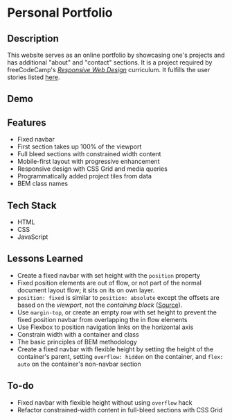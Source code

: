 # Personal Portfolio

## Description

This website serves as an online portfolio by showcasing one's projects and has additional "about" and "contact" sections.  It is a project required by freeCodeCamp's _[Responsive Web Design](https://learn.freecodecamp.org/)_ curriculum. It fulfills the user stories listed [here](https://learn.freecodecamp.org/responsive-web-design/responsive-web-design-projects/build-a-personal-portfolio-webpage/).

## Demo

## Features 

- Fixed navbar
- First section takes up 100% of the viewport 
- Full bleed sections with constrained width content
- Mobile-first layout with progressive enhancement
- Responsive design with CSS Grid and media queries
- Programmatically added project tiles from data
- BEM class names

## Tech Stack

- HTML
- CSS
- JavaScript

## Lessons Learned

- Create a fixed navbar with set height with the `position` property
- Fixed position elements are out of flow, or not part of the normal document layout flow; it sits on its on own layer.
- `position: fixed` is similar to `position: absolute` except the offsets are based on the _viewport_, not the _containing block_ ([Source](https://developer.mozilla.org/en-US/docs/Web/CSS/CSS_Flow_Layout/In_Flow_and_Out_of_Flow)).
- Use `margin-top`, or create an empty row with set height to prevent the fixed position navbar from overlapping the in flow elements
- Use Flexbox to position navigation links on the horizontal axis
- Constrain width with a container and class
- The basic principles of BEM methodology
- Create a fixed navbar with flexible height by setting the height of the container's parent, setting `overflow: hidden` on the container, and `flex: auto` on the container's non-navbar section

## To-do

- Fixed navbar with flexible height without using `overflow` hack
- Refactor constrained-width content in full-bleed sections with CSS Grid
